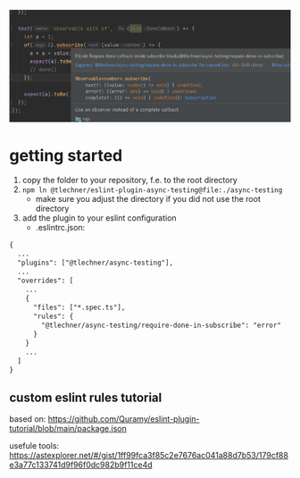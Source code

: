 ![require-done](./require-done-in-subscribe.PNG)

# getting started

1) copy the folder to your repository, f.e. to the root directory
2) `npm ln @tlechner/eslint-plugin-async-testing@file:./async-testing`
    - make sure you adjust the directory if you did not use the root directory
3) add the plugin to your eslint configuration
    - .eslintrc.json: 
```
{
  ...
  "plugins": ["@tlechner/async-testing"],
  ...
  "overrides": [
    ...
    {
      "files": ["*.spec.ts"],
      "rules": {
        "@tlechner/async-testing/require-done-in-subscribe": "error"
      }
    }    
    ...
  ]
}

```



## custom eslint rules tutorial

based on: https://github.com/Quramy/eslint-plugin-tutorial/blob/main/package.json

usefule tools: https://astexplorer.net/#/gist/1ff99fca3f85c2e7676ac041a88d7b53/179cf88e3a77c133741d9f96f0dc982b9f11ce4d

